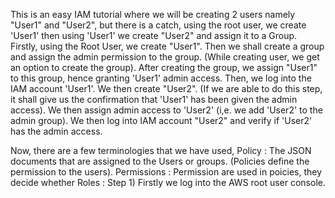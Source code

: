 This is an easy IAM tutorial where we will be creating 2 users namely "User1" and "User2", but there is a catch, using the root user, we create 'User1' then using 'User1' we create "User2" and assign it to a Group.
Firstly, using the Root User, we create "User1". 
Then we shall create a group and assign the admin permission to the group. (While creating user, we get an option to create the group).
After creating the group, we assign "User1" to this group, hence granting 'User1' admin access. 
Then, we log into the IAM account 'User1'. 
We then create "User2". (If we are able to do this step, it shall give us the confirmation that 'User1' has been given the admin access). 
We then assign admin access to 'User2' (i,e. we add 'User2' to the admin group). 
We then log into IAM account "User2" and verify if 'User2' has the admin access. 

Now, there are a few terminologies that we have used, 
Policy : The JSON documents that are assigned to the Users or groups. (Policies define the permission to the users). 
Permissions : Permission are used in poicies, they decide whether 
Roles : 
Step 1) Firstly we log into the AWS root user console. 
